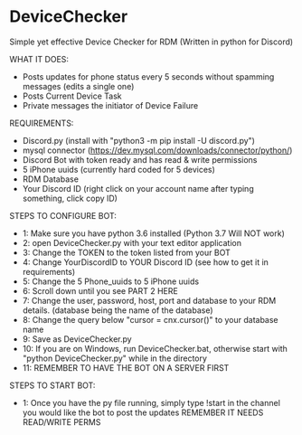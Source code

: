 # DeviceChecker
Simple yet effective Device Checker for RDM (Written in python for Discord)

WHAT IT DOES:
- Posts updates for phone status every 5 seconds without spamming messages (edits a single one)
- Posts Current Device Task
- Private messages the initiator of Device Failure

REQUIREMENTS:
- Discord.py (install with "python3 -m pip install -U discord.py")
- mysql connector (https://dev.mysql.com/downloads/connector/python/)
- Discord Bot with token ready and has read & write permissions
- 5 iPhone uuids (currently hard coded for 5 devices)
- RDM Database
- Your Discord ID (right click on your account name after typing something, click copy ID)

STEPS TO CONFIGURE BOT:

- 1: Make sure you have python 3.6 installed (Python 3.7 Will NOT work)
- 2: open DeviceChecker.py with your text editor application
- 3: Change the TOKEN to the token listed from your BOT
- 4: Change YourDiscordID to YOUR Discord ID (see how to get it in requirements)
- 5: Change the 5 Phone_uuids to 5 iPhone uuids
- 6: Scroll down until you see PART 2 HERE
- 7: Change the user, password, host, port and database to your RDM details. (database being the name of the database)
- 8: Change the query below "cursor = cnx.cursor()" to your database name
- 9: Save as DeviceChecker.py
- 10: If you are on Windows, run DeviceChecker.bat, otherwise start with "python DeviceChecker.py" while in the directory
- 11: REMEMBER TO HAVE THE BOT ON A SERVER FIRST

STEPS TO START BOT:
- 1: Once you have the py file running, simply type !start in the channel you would like the bot to post the updates
REMEMBER IT NEEDS READ/WRITE PERMS
